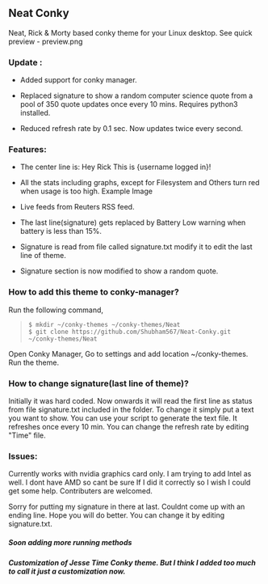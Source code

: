 ## Neat Conky

Neat, Rick & Morty based conky theme for your Linux desktop.
See quick preview - preview.png

### Update :
*   Added support for conky manager.

*   Replaced signature to show a random computer science        quote from a pool of 350 quote updates once every 10        mins. Requires python3 installed.
*   Reduced refresh rate by 0.1 sec. Now updates twice          every second.


### Features:
   * The center line is: Hey Rick This is {username logged in}!

   * All the stats including graphs, except for Filesystem and Others turn red when usage is too high. Example Image

   * Live feeds from Reuters RSS feed.

   * The last line(signature) gets replaced by Battery Low warning when battery is less than 15%.

   * Signature is read from file called signature.txt modify it to edit the last line of theme.

   * Signature section is now modified to show a random quote.

### How to add this theme to conky-manager?

Run the following command,

> `$ mkdir ~/conky-themes ~/conky-themes/Neat` <br>
> `$ git clone https://github.com/Shubham567/Neat-Conky.git ~/conky-themes/Neat`

Open Conky Manager, Go to settings and add location ~/conky-themes. Run the theme.



### How to change signature(last line of theme)?
Initially it was hard coded. Now onwards it will read the first line as status from file signature.txt included in the folder. 
To change it simply put a text you want to show. You can use your script to generate the text file.
It refreshes once every 10 min. You can change the refresh rate by editing "Time" file.

### Issues:
Currently works with nvidia graphics card only. I am trying to add Intel as well. I dont have AMD so cant be sure If I did it correctly so I wish I could get some help. Contributers are welcomed.

Sorry for putting my signature in there at last. Couldnt come up with an ending line. Hope you will do better. You can change it by editing signature.txt.

##### Soon adding more running methods

##### Customization of Jesse Time Conky theme. But I think I added too much to call it just a customization now.
